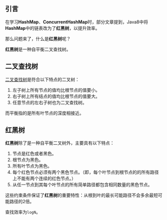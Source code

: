 ## 引言

在学习**HashMap**、**ConcurrentHashMap**时，部分文章提到，Java8中将**HashMap**中的链表改为了**红黑树**，以提升效率。

那么问题来了，什么是**红黑树**呢？

**红黑树**是一种自平衡二叉查找树。



## 二叉查找树

[二叉查找树](https://zh.wikipedia.org/wiki/二元搜尋樹)是符合以下特点的二叉树：

1. 左子树上所有节点的值均比根节点的值要小。
2. 右子树上所有结点的值均比根节点的值要大。
3. 任意节点的左右子树也为二叉查找树。

而平衡指的是所有叶节点的深度相接近。



## 红黑树

**红黑树**除了是一种自平衡二叉树外，主要具有以下特点：

1. 节点是红色或者黑色。
2. 根节点为黑色。
3. 所有叶节点为黑色。
4. 每个红色节点必须有两个黑色节点。（即，每个叶节点到根节点的的所有路径上不能有两个连续的红色节点。）
5. 从任一节点到其每个叶节点的所有简单路径都包含相同数量的黑色节点。

这些约束条件保证了**红黑树**的重要特性：从根到叶的最长可能路径不会多余最短可能路径的2倍。

查找效率为`logN`。

